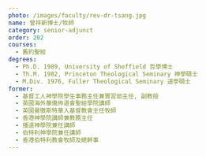 ```yaml
---
photo: /images/faculty/rev-dr-tsang.jpg
name: 曾祥新博士/牧師
category: senior-adjunct
order: 202
courses:
  - 舊約聖經
degrees:
  - Ph.D. 1989, University of Sheffield 哲學博士
  - Th.M. 1982, Princeton Theological Seminary 神學碩士
  - M.Div. 1976, Fuller Theological Seminary 道學碩士
former:
  - 基督工人神學院學生事務主任兼實習部主任, 副教授
  - 英國海外華僑佈道會聖經學院講師
  - 英國曼徹斯特華人基督教會主任牧師
  - 香港神學院講師兼教務主任
  - 播道神學院兼任講師
  - 伯特利神學院兼任講師
  - 香港伯特利教會牧師及總幹事
---
```

